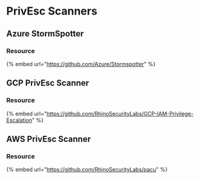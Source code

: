 # PrivEsc Scanners

## Azure StormSpotter

### Resource

{% embed url="https://github.com/Azure/Stormspotter" %}

## GCP PrivEsc Scanner

### Resource

{% embed url="https://github.com/RhinoSecurityLabs/GCP-IAM-Privilege-Escalation" %}

## AWS PrivEsc Scanner

### Resource

{% embed url="https://github.com/RhinoSecurityLabs/pacu" %}





